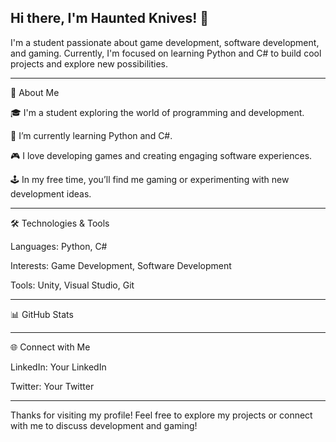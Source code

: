 ## Hi there, I'm Haunted Knives! 👋



I'm a student passionate about game development, software development, and gaming. Currently, I'm focused on learning Python and C# to build cool projects and explore new possibilities.


___

🚀 About Me

🎓 I'm a student exploring the world of programming and development.

🌱 I’m currently learning Python and C#.

🎮 I love developing games and creating engaging software experiences.

🕹️ In my free time, you’ll find me gaming or experimenting with new development ideas.


___

🛠️ Technologies & Tools

Languages: Python, C#

Interests: Game Development, Software Development

Tools: Unity, Visual Studio, Git


___

📊 GitHub Stats


___

🌐 Connect with Me

LinkedIn: Your LinkedIn

Twitter: Your Twitter


___

Thanks for visiting my profile! Feel free to explore my projects or connect with me to discuss development and gaming!

